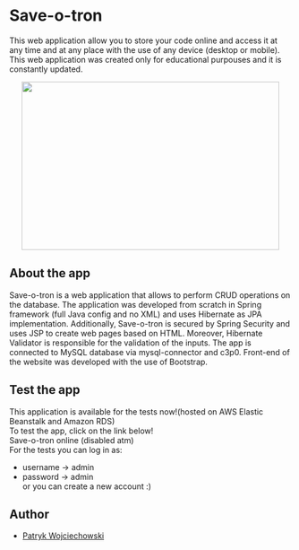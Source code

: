 # Save-o-tron

This web application allow you to store your code online and access it at any time and at any place with the use of any device (desktop or mobile).
This web application was created only for educational purpouses and it is constantly updated.  
<p align="center">
  <img width="460" height="300" src="https://user-images.githubusercontent.com/32172774/41258424-606a9734-6dd0-11e8-8294-a80636d4f80d.jpg">
</p>

## About the app

Save-o-tron is a web application that allows to perform CRUD operations on the database.
The application was developed from scratch in Spring framework (full Java config and no XML) and uses Hibernate as JPA implementation. Additionally, Save-o-tron is secured by Spring Security and uses JSP to create web pages based on HTML. Moreover, Hibernate Validator is responsible for the validation of the inputs. The app is connected to MySQL database via mysql-connector and c3p0. Front-end of the website was developed with the use of Bootstrap.

## Test the app 

This application is available for the tests now!(hosted on AWS Elastic Beanstalk and Amazon RDS)  
To test the app, click on the link below!  
Save-o-tron online (disabled atm)  
For the tests you can log in as:
- username -> admin
- password -> admin  
or you can create a new account :)

## Author

- [Patryk Wojciechowski](https://github.com/PatrykWojciechowski)

